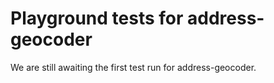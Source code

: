 # Playground tests for address-geocoder
We are still awaiting the first test run for address-geocoder.
